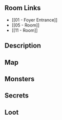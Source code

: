 ## Room Links

*  [[01 - Foyer Entrance]]
*  [[05 - Room]]
*  [[11 - Room]]
## Description

## Map

## Monsters

## Secrets

## Loot

